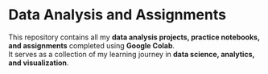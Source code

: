 # Data Analysis and Assignments

This repository contains all my **data analysis projects, practice notebooks, and assignments** completed using **Google Colab**.  
It serves as a collection of my learning journey in **data science, analytics, and visualization**.

